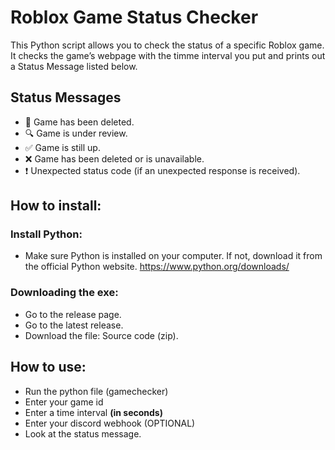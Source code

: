 # Roblox Game Status Checker
This Python script allows you to check the status of a specific Roblox game. It checks the game’s webpage with the timme interval you put and prints out a Status Message listed below.

## Status Messages
- 🚫 Game has been deleted.
- 🔍 Game is under review.
- ✅ Game is still up.
- ❌ Game has been deleted or is unavailable.
- ❗ Unexpected status code (if an unexpected response is received).

## How to install:

### Install Python:
- Make sure Python is installed on your computer. If not, download it from the official Python website.
https://www.python.org/downloads/

### Downloading the exe:
- Go to the release page.
- Go to the latest release.
- Download the file: Source code (zip).

## How to use:
- Run the python file (gamechecker)
- Enter your game id
- Enter a time interval **(in seconds)**
- Enter your discord webhook (OPTIONAL)
- Look at the status message.
